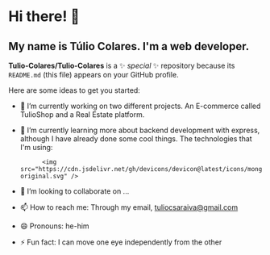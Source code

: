 # Hi there!  👋
## My name is Túlio Colares. I'm a web developer.


**Tulio-Colares/Tulio-Colares** is a ✨ _special_ ✨ repository because its `README.md` (this file) appears on your GitHub profile.

Here are some ideas to get you started:

- 🔭 I’m currently working on two different projects. An E-commerce called TulioShop and a Real Estate platform.
- 🌱 I’m currently learning more about backend development with express, although I have already done some cool things. The technologies that I'm using:
<i class="devicon-react-original-wordmark colored"></i>
<i class="devicon-reactrouter-plain-wordmark colored"></i>
<i class="devicon-reactbootstrap-original colored"></i>
<i class="devicon-nodejs-plain-wordmark colored"></i>
<i class="devicon-mongodb-plain-wordmark colored"></i>
<i class="devicon-mongoose-original-wordmark colored"></i>

            <img src="https://cdn.jsdelivr.net/gh/devicons/devicon@latest/icons/mongoose/mongoose-original.svg" />
          
          
          

- 👯 I’m looking to collaborate on ...
- 📫 How to reach me: Through my email, tuliocsaraiva@gmail.com
- 😄 Pronouns: he-him
- ⚡ Fun fact: I can move one eye independently from the other

